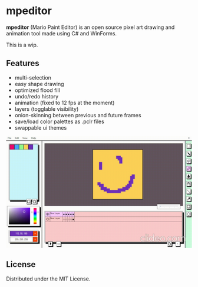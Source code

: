 # mpeditor

**mpeditor** (Mario Paint Editor) is an open source pixel art drawing and animation tool made using C# and WinForms.

This is a wip.

## Features

* multi-selection
* easy shape drawing
* optimized flood fill
* undo/redo history
* animation (fixed to 12 fps at the moment)
* layers (togglable visibility)
* onion-skinning between previous and future frames
* save/load color palettes as .pclr files
* swappable ui themes

![Alt text](/assets/preview.gif)


## License

Distributed under the MIT License.